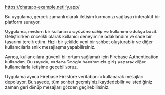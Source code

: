 https://chatapp-example.netlify.app/

Bu uygulama, gerçek zamanlı olarak iletişim kurmanızı sağlayan interaktif bir platform sunuyor.

Uygulama, modern bir kullanıcı arayüzüne sahip ve kullanımı oldukça basit. Geliştirirken öncelikli olarak kullanıcı deneyimine odaklandım ve sade bir tasarımı tercih ettim. Hızlı bir şekilde yeni bir sohbet oluşturabilir ve diğer kullanıcılarla anlık mesajlaşma yapabilirsiniz.

Ayrıca, kullanıcılara güvenli bir ortam sağlamak için Firebase Authentication kullandım. Bu sayede, sadece Google hesabımızla giriş yaparak diğer kullanıcılarla iletişime geçebiliyoruz.

Uygulama ayrıca Firebase Firestore veritabanını kullanarak mesajları depoluyor. Bu sayede, tüm sohbet geçmişinizi kaydedebilir ve istediğiniz zaman geri dönüp mesajları gözden geçirebilirsiniz.
